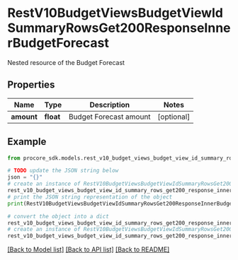 # RestV10BudgetViewsBudgetViewIdSummaryRowsGet200ResponseInnerBudgetForecast

Nested resource of the Budget Forecast

## Properties

Name | Type | Description | Notes
------------ | ------------- | ------------- | -------------
**amount** | **float** | Budget Forecast amount | [optional] 

## Example

```python
from procore_sdk.models.rest_v10_budget_views_budget_view_id_summary_rows_get200_response_inner_budget_forecast import RestV10BudgetViewsBudgetViewIdSummaryRowsGet200ResponseInnerBudgetForecast

# TODO update the JSON string below
json = "{}"
# create an instance of RestV10BudgetViewsBudgetViewIdSummaryRowsGet200ResponseInnerBudgetForecast from a JSON string
rest_v10_budget_views_budget_view_id_summary_rows_get200_response_inner_budget_forecast_instance = RestV10BudgetViewsBudgetViewIdSummaryRowsGet200ResponseInnerBudgetForecast.from_json(json)
# print the JSON string representation of the object
print(RestV10BudgetViewsBudgetViewIdSummaryRowsGet200ResponseInnerBudgetForecast.to_json())

# convert the object into a dict
rest_v10_budget_views_budget_view_id_summary_rows_get200_response_inner_budget_forecast_dict = rest_v10_budget_views_budget_view_id_summary_rows_get200_response_inner_budget_forecast_instance.to_dict()
# create an instance of RestV10BudgetViewsBudgetViewIdSummaryRowsGet200ResponseInnerBudgetForecast from a dict
rest_v10_budget_views_budget_view_id_summary_rows_get200_response_inner_budget_forecast_from_dict = RestV10BudgetViewsBudgetViewIdSummaryRowsGet200ResponseInnerBudgetForecast.from_dict(rest_v10_budget_views_budget_view_id_summary_rows_get200_response_inner_budget_forecast_dict)
```
[[Back to Model list]](../README.md#documentation-for-models) [[Back to API list]](../README.md#documentation-for-api-endpoints) [[Back to README]](../README.md)


